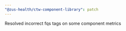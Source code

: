 ```yaml
---
"@zus-health/ctw-component-library": patch
---
```


Resolved incorrect fqs tags on some component metrics
